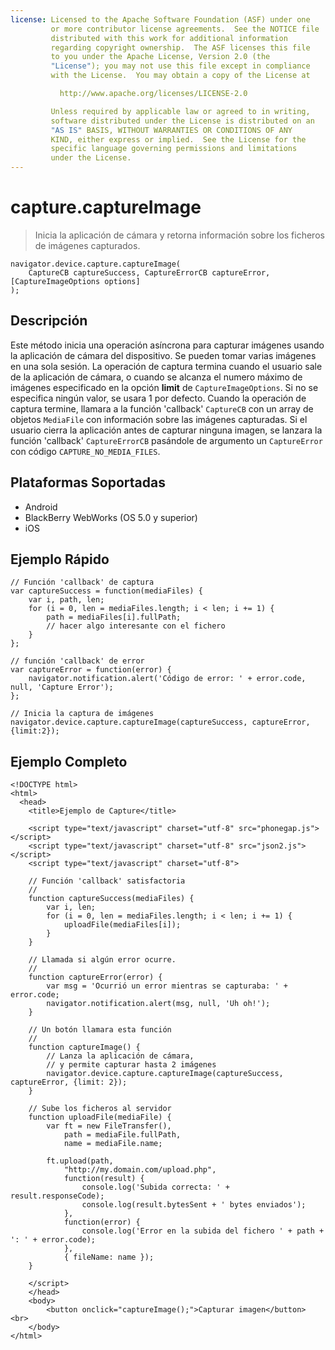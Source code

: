 ```yaml
---
license: Licensed to the Apache Software Foundation (ASF) under one
         or more contributor license agreements.  See the NOTICE file
         distributed with this work for additional information
         regarding copyright ownership.  The ASF licenses this file
         to you under the Apache License, Version 2.0 (the
         "License"); you may not use this file except in compliance
         with the License.  You may obtain a copy of the License at

           http://www.apache.org/licenses/LICENSE-2.0

         Unless required by applicable law or agreed to in writing,
         software distributed under the License is distributed on an
         "AS IS" BASIS, WITHOUT WARRANTIES OR CONDITIONS OF ANY
         KIND, either express or implied.  See the License for the
         specific language governing permissions and limitations
         under the License.
---
```


capture.captureImage
====================

> Inicia la aplicación de cámara y retorna información sobre los ficheros de imágenes capturados.

    navigator.device.capture.captureImage( 
	    CaptureCB captureSuccess, CaptureErrorCB captureError, [CaptureImageOptions options]
	);

Descripción
-----------

Este método inicia una operación asíncrona para capturar imágenes usando la aplicación de cámara del dispositivo. Se pueden tomar varias imágenes en una sola sesión.
La operación de captura termina cuando el usuario sale de la aplicación de cámara, o cuando se alcanza el numero máximo de imágenes especificado en la opción __limit__ de `CaptureImageOptions`. Si no se especifica ningún valor,  se usara 1 por defecto.
Cuando la operación de captura termine, llamara a la función 'callback' `CaptureCB` con un array de objetos `MediaFile` con información sobre las imágenes capturadas. Si el usuario cierra la aplicación antes de capturar ninguna imagen, se lanzara la función 'callback' `CaptureErrorCB` pasándole de argumento un `CaptureError` con código `CAPTURE_NO_MEDIA_FILES`.


Plataformas Soportadas
----------------------

- Android
- BlackBerry WebWorks (OS 5.0 y superior)
- iOS

Ejemplo Rápido
--------------

    // Función 'callback' de captura
    var captureSuccess = function(mediaFiles) {
        var i, path, len;
        for (i = 0, len = mediaFiles.length; i < len; i += 1) {
            path = mediaFiles[i].fullPath;
            // hacer algo interesante con el fichero
        }
    };

    // función 'callback' de error
    var captureError = function(error) {
        navigator.notification.alert('Código de error: ' + error.code, null, 'Capture Error');
    };

    // Inicia la captura de imágenes
    navigator.device.capture.captureImage(captureSuccess, captureError, {limit:2});

Ejemplo Completo
----------------

    <!DOCTYPE html>
    <html>
      <head>
        <title>Ejemplo de Capture</title>

        <script type="text/javascript" charset="utf-8" src="phonegap.js"></script>
        <script type="text/javascript" charset="utf-8" src="json2.js"></script>
        <script type="text/javascript" charset="utf-8">

        // Función 'callback' satisfactoria
        //
        function captureSuccess(mediaFiles) {
            var i, len;
            for (i = 0, len = mediaFiles.length; i < len; i += 1) {
                uploadFile(mediaFiles[i]);
            }	    
        }

        // Llamada si algún error ocurre.
        // 
        function captureError(error) {
	        var msg = 'Ocurrió un error mientras se capturaba: ' + error.code;
            navigator.notification.alert(msg, null, 'Uh oh!');
        }

        // Un botón llamara esta función
        //
        function captureImage() {
            // Lanza la aplicación de cámara, 
            // y permite capturar hasta 2 imágenes
            navigator.device.capture.captureImage(captureSuccess, captureError, {limit: 2});
        }

        // Sube los ficheros al servidor
        function uploadFile(mediaFile) {
            var ft = new FileTransfer(),
                path = mediaFile.fullPath,
                name = mediaFile.name;

            ft.upload(path,
                "http://my.domain.com/upload.php",
                function(result) {
                    console.log('Subida correcta: ' + result.responseCode);
                    console.log(result.bytesSent + ' bytes enviados');
                },
                function(error) {
                    console.log('Error en la subida del fichero ' + path + ': ' + error.code);
                },
                { fileName: name });   
        }

        </script>
        </head>
        <body>
            <button onclick="captureImage();">Capturar imagen</button> <br>
        </body>
    </html>


